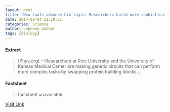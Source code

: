 ```yaml
---
layout: post
title: "New tools advance bio-logic: Researchers build more sophisticated synthetic gene circuits"
date: 2014-08-04 11:19:51
categories: Science
author: unknown author
tags: [biology]
---
```



#### Extract
>(Phys.org) —Researchers at Rice University and the University of Kansas Medical Center are making genetic circuits that can perform more complex tasks by swapping protein building blocks....

#### Factsheet
>factsheet unavailable

[Visit Link](http://phys.org/news326355556.html)


